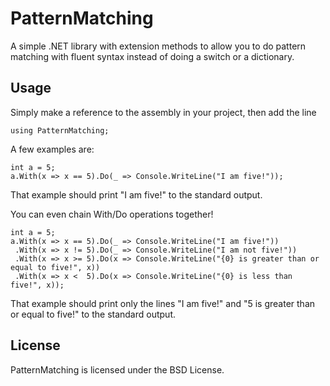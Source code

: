 PatternMatching
===============

A simple .NET library with extension methods to allow you to do pattern matching with fluent syntax instead of doing a switch or a dictionary.

## Usage

Simply make a reference to the assembly in your project, then add the line
```CSharp
using PatternMatching;
```

A few examples are:

```CSharp
int a = 5;
a.With(x => x == 5).Do(_ => Console.WriteLine("I am five!"));
```

That example should print "I am five!" to the standard output.

You can even chain With/Do operations together!

```CSharp
int a = 5;
a.With(x => x == 5).Do(_ => Console.WriteLine("I am five!"))
 .With(x => x != 5).Do(_ => Console.WriteLine("I am not five!"))
 .With(x => x >= 5).Do(x => Console.WriteLine("{0} is greater than or equal to five!", x))
 .With(x => x <  5).Do(x => Console.WriteLine("{0} is less than five!", x));
```

That example should print only the lines "I am five!" and "5 is greater than or equal to five!" to the standard output.

## License

PatternMatching is licensed under the BSD License.